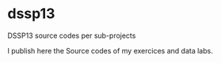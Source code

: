 # dssp13
DSSP13 source codes per sub-projects

I publish here the Source codes of my exercices and data labs.

